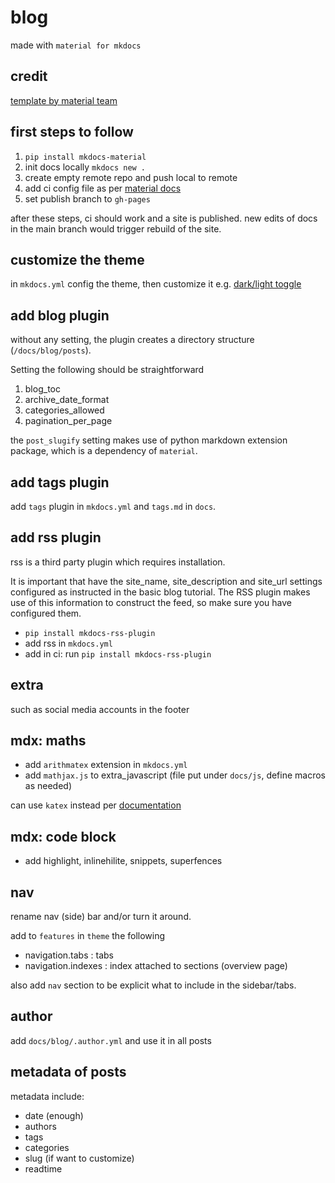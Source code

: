 # blog

made with `material for mkdocs`

## credit

[template by material team](https://github.com/mkdocs-material/create-blog/blob/main/mkdocs.yml)

## first steps to follow

1. `pip install mkdocs-material`
1. init docs locally `mkdocs new .` 
1. create empty remote repo and push local to remote 
1. add ci config file as per [material docs](https://squidfunk.github.io/mkdocs-material/publishing-your-site/)
1. set publish branch to `gh-pages`

after these steps, ci should work and a site is published. new edits of docs in the main branch would trigger rebuild of the site. 

## customize the theme

in `mkdocs.yml` config the theme, then customize it e.g. [dark/light toggle](https://squidfunk.github.io/mkdocs-material/setup/changing-the-colors/)

## add blog plugin

without any setting, the plugin creates a directory structure (`/docs/blog/posts`). 

Setting the following should be straightforward

1. blog_toc
1. archive_date_format
1. categories_allowed
1. pagination_per_page

the `post_slugify` setting makes use of python markdown extension package, which is a dependency of `material`.  

## add tags plugin

add `tags` plugin in `mkdocs.yml` and `tags.md` in `docs`.

## add rss plugin

rss is a third party plugin which requires installation. 

It is important that have the site_name, site_description and site_url settings configured as instructed in the basic blog tutorial. The RSS plugin makes use of this information to construct the feed, so make sure you have configured them.

- `pip install mkdocs-rss-plugin`
- add rss in  `mkdocs.yml`
- add in ci: run `pip install mkdocs-rss-plugin`

## extra 

such as social media accounts in the footer

## mdx: maths

- add `arithmatex` extension in `mkdocs.yml`
- add `mathjax.js` to  extra_javascript (file put under `docs/js`, define macros as needed)   

can use `katex` instead per [documentation](https://squidfunk.github.io/mkdocs-material/reference/math/?h=math)

## mdx: code block

- add highlight, inlinehilite, snippets, superfences

## nav

rename nav (side) bar and/or turn it around. 

add to `features` in `theme` the following   
- navigation.tabs : tabs
- navigation.indexes : index attached to sections (overview page)

also add `nav` section to be explicit what to include in the sidebar/tabs. 

## author

add `docs/blog/.author.yml` and use it in all posts


## metadata of posts

metadata include: 

- date (enough)
- authors
- tags
- categories
- slug (if want to customize)
- readtime
